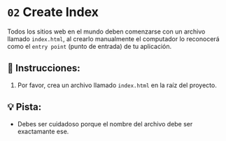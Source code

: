 # `02` Create Index

Todos los sitios web en el mundo deben comenzarse con un archivo llamado `index.html`, al crearlo manualmente el computador lo reconocerá como el `entry point` (punto de entrada) de tu aplicación.

## 📝 Instrucciones:

1. Por favor, crea un archivo llamado `index.html` en la raíz del proyecto.

## 💡 Pista:

+ Debes ser cuidadoso porque el nombre del archivo debe ser exactamante ese.

 

